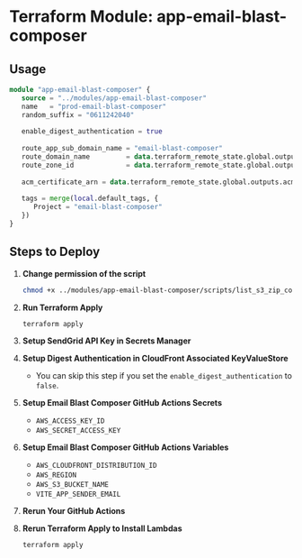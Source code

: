 # Terraform Module: app-email-blast-composer

## Usage

``` terraform
module "app-email-blast-composer" {
   source = "../modules/app-email-blast-composer"
   name   = "prod-email-blast-composer"
   random_suffix = "0611242040"
   
   enable_digest_authentication = true
   
   route_app_sub_domain_name = "email-blast-composer"
   route_domain_name         = data.terraform_remote_state.global.outputs.route53_zone_name_tazlures_com
   route_zone_id             = data.terraform_remote_state.global.outputs.route53_zone_id_tazlures_com
   
   acm_certificate_arn = data.terraform_remote_state.global.outputs.acm_certificate_arn_tazlures_com
   
   tags = merge(local.default_tags, {
      Project = "email-blast-composer"
   })
}
```

## Steps to Deploy

1. **Change permission of the script**

   ```sh
   chmod +x ../modules/app-email-blast-composer/scripts/list_s3_zip_contents.sh
   ```

1. **Run Terraform Apply**

    ```sh
    terraform apply
    ```

2. **Setup SendGrid API Key in Secrets Manager**

3. **Setup Digest Authentication in CloudFront Associated KeyValueStore**
    - You can skip this step if you set the `enable_digest_authentication` to `false`.

4. **Setup Email Blast Composer GitHub Actions Secrets**
    - `AWS_ACCESS_KEY_ID`
    - `AWS_SECRET_ACCESS_KEY`

5. **Setup Email Blast Composer GitHub Actions Variables**
    - `AWS_CLOUDFRONT_DISTRIBUTION_ID`
    - `AWS_REGION`
    - `AWS_S3_BUCKET_NAME`
    - `VITE_APP_SENDER_EMAIL`

6. **Rerun Your GitHub Actions**

7. **Rerun Terraform Apply to Install Lambdas**

    ```sh
    terraform apply
    ```
